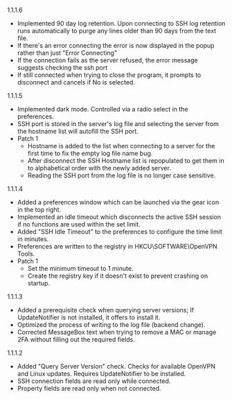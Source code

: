 1.1.1.6
  - Implemented 90 day log retention. Upon connecting to SSH log retention runs automatically to purge any lines older than 90 days from     the text file.
  - If there's an error connecting the error is now displayed in the popup rather than just "Error Connecting"
  - If the connection fails as the server refused, the error message suggests checking the ssh port
  - If still connected when trying to close the program, it prompts to disconnect and cancels if No is selected.

1.1.1.5
  - Implemented dark mode. Controlled via a radio select in the preferences.
  - SSH port is stored in the server's log file and selecting the server from the hostname list will autofill the SSH port.
  - Patch 1
    - Hostname is added to the list when connecting to a server for the first time to fix the empty log file name bug.
    - After disconnect the SSH Hostname list is repopulated to get them in to alphabetical order with the newly added server.
    - Reading the SSH port from the log file is no longer case sensitive.

1.1.1.4
  - Added a preferences window which can be launched via the gear icon in the top right.
  - Implemented an idle timeout which disconnects the active SSH session if no functions are used within the set limit.
  - Added "SSH Idle Timeout" to the preferences to configure the time limit in minutes.
  - Preferences are written to the registry in HKCU\SOFTWARE\OpenVPN Tools.
  - Patch 1
    - Set the minimum timeout to 1 minute.
    - Create the registry key if it doesn't exist to prevent crashing on startup.

1.1.1.3
  - Added a prerequisite check when querying server versions; If UpdateNotifier is not installed, it offers to install it.
  - Optimized the process of writing to the log file (backend change).
  - Corrected MessageBox text when trying to remove a MAC or manage 2FA without filling out the required fields.

1.1.1.2
  - Added "Query Server Version" check. Checks for available OpenVPN and Linux updates. Requires UpdateNotifier to be installed.
  - SSH connection fields are read only while connected.
  - Property fields are read only when not connected.
